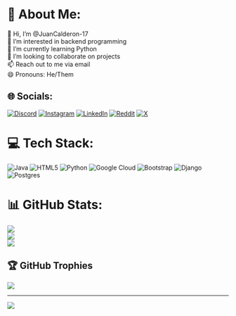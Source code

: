# 💫 About Me:
👋 Hi, I’m @JuanCalderon-17<br>👀 I’m interested in backend programming<br>🌱 I’m currently learning Python<br>💞️ I’m looking to collaborate on projects<br>📫 Reach out to me via email<br>😄 Pronouns: He/Them


## 🌐 Socials:
[![Discord](https://img.shields.io/badge/Discord-%237289DA.svg?logo=discord&logoColor=white)](https://discord.gg/fuanmdm) [![Instagram](https://img.shields.io/badge/Instagram-%23E4405F.svg?logo=Instagram&logoColor=white)](https://instagram.com/juanmorancc) [![LinkedIn](https://img.shields.io/badge/LinkedIn-%230077B5.svg?logo=linkedin&logoColor=white)](https://linkedin.com/in/juancalderona) [![Reddit](https://img.shields.io/badge/Reddit-%23FF4500.svg?logo=Reddit&logoColor=white)](https://reddit.com/user/FuanMDM) [![X](https://img.shields.io/badge/X-black.svg?logo=X&logoColor=white)](https://x.com/FuanMDM) 

# 💻 Tech Stack:
![Java](https://img.shields.io/badge/java-%23ED8B00.svg?style=for-the-badge&logo=openjdk&logoColor=white) ![HTML5](https://img.shields.io/badge/html5-%23E34F26.svg?style=for-the-badge&logo=html5&logoColor=white) ![Python](https://img.shields.io/badge/python-3670A0?style=for-the-badge&logo=python&logoColor=ffdd54) ![Google Cloud](https://img.shields.io/badge/GoogleCloud-%234285F4.svg?style=for-the-badge&logo=google-cloud&logoColor=white) ![Bootstrap](https://img.shields.io/badge/bootstrap-%238511FA.svg?style=for-the-badge&logo=bootstrap&logoColor=white) ![Django](https://img.shields.io/badge/django-%23092E20.svg?style=for-the-badge&logo=django&logoColor=white) ![Postgres](https://img.shields.io/badge/postgres-%23316192.svg?style=for-the-badge&logo=postgresql&logoColor=white)
# 📊 GitHub Stats:
![](https://github-readme-stats.vercel.app/api?username=JuanCalderon-17&theme=dark&hide_border=false&include_all_commits=false&count_private=false)<br/>
![](https://github-readme-streak-stats.herokuapp.com/?user=JuanCalderon-17&theme=dark&hide_border=false)<br/>
![](https://github-readme-stats.vercel.app/api/top-langs/?username=JuanCalderon-17&theme=dark&hide_border=false&include_all_commits=false&count_private=false&layout=compact)

## 🏆 GitHub Trophies
![](https://github-profile-trophy.vercel.app/?username=JuanCalderon-17&theme=gruvbox&no-frame=true&no-bg=false&margin-w=4)

---
[![](https://visitcount.itsvg.in/api?id=JuanCalderon-17&icon=0&color=0)](https://visitcount.itsvg.in)

<!-- Proudly created with GPRM ( https://gprm.itsvg.in ) -->
